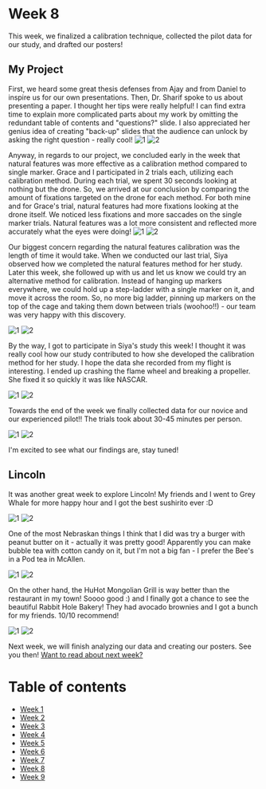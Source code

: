 # Week 8
This week, we finalized a calibration technique, collected the pilot data for our study, and drafted our posters! 

## My Project
First, we heard some great thesis defenses from Ajay and from Daniel to inspire us for our own presentations. Then, Dr. Sharif spoke to us about presenting a paper. I thought her tips were really helpful! I can find extra time to explain more complicated parts about my work by omitting the redundant table of contents and "questions?" slide. I also appreciated her genius idea of creating "back-up" slides that the audience can unlock by asking the right question - really cool!
![1](HallasWK8-01.jpg) ![2](HallasWK8-02.jpg)



Anyway, in regards to our project, we concluded early in the week that natural features was more effective as a calibration method compared to single marker. Grace and I participated in 2 trials each, utilizing each calibration method. During each trial, we spent 30 seconds looking at nothing but the drone. So, we arrived at our conclusion by comparing the amount of fixations targeted on the drone for each method. For both mine and for Grace's trial, natural features had more fixations looking at the drone itself. We noticed less fixations and more saccades on the single marker trials. Natural features was a lot more consistent and reflected more accurately what the eyes were doing!
![1](HallasWK8-03.jpg) ![2](HallasWK8-04.jpg)



Our biggest concern regarding the natural features calibration was the length of time it would take. When we conducted our last trial, Siya observed how we completed the natural features method for her study. Later this week, she followed up with us and let us know we could try an alternative method for calibration. Instead of hanging up markers everywhere, we could hold up a step-ladder with a single marker on it, and move it across the room. So, no more big ladder, pinning up markers on the top of the cage and taking them down between trials (woohoo!!) - our team was very happy with this discovery.

![1](HallasWK8-05.jpg) ![2](HallasWK8-06.jpg)



By the way, I got to participate in Siya's study this week! I thought it was really cool how our study contributed to how she developed the calibration method for her study. I hope the data she recorded from my flight is interesting. I ended up crashing the flame wheel and breaking a propeller. She fixed it so quickly it was like NASCAR. 

![1](HallasWK8-07.jpg) ![2](HallasWK8-08.jpg)



Towards the end of the week we finally collected data for our novice and our experienced pilot!! The trials took about 30-45 minutes per person. 

![1](HallasWK8-09.jpg) ![2](HallasWK8-10.jpg)



I'm excited to see what our findings are, stay tuned!




## Lincoln


It was another great week to explore Lincoln! My friends and I went to Grey Whale for more happy hour and I got the best sushirito ever :D

![1](HallasWK8-11.jpg) ![2](HallasWK8-12.jpg)



One of the most Nebraskan things I think that I did was try a burger with peanut butter on it - actually it was pretty good! Apparently you can make bubble tea with cotton candy on it, but I'm not a big fan - I prefer the Bee's in a Pod tea in McAllen. 

![1](HallasWK8-15.jpg) ![2](HallasWK8-14.jpg)



On the other hand, the HuHot Mongolian Grill is way better than the restaurant in my town! Soooo good :) and I finally got a chance to see the beautiful Rabbit Hole Bakery! They had avocado brownies and I got a bunch for my friends. 10/10 recommend!

![1](HallasWK8-13.jpg) ![2](HallasWK8-16.jpg)



Next week, we will finish analyzing our data and creating our posters. See you then! [Want to read about next week?](./9/HallasWK9.md)

# Table of contents
* [Week 1](./1/HallasWK1.md)
* [Week 2](./2/HallasWK2.md)
* [Week 3](./3/HallasWK3.md)
* [Week 4](./4/HallasWK4.md)
* [Week 5](./5/HallasWK5.md)
* [Week 6](./6/HallasWK6.md)
* [Week 7](./7/HallasWK7.md)
* [Week 8](./8/HallasWK8.md)
* [Week 9](./9/HallasWK9.md)